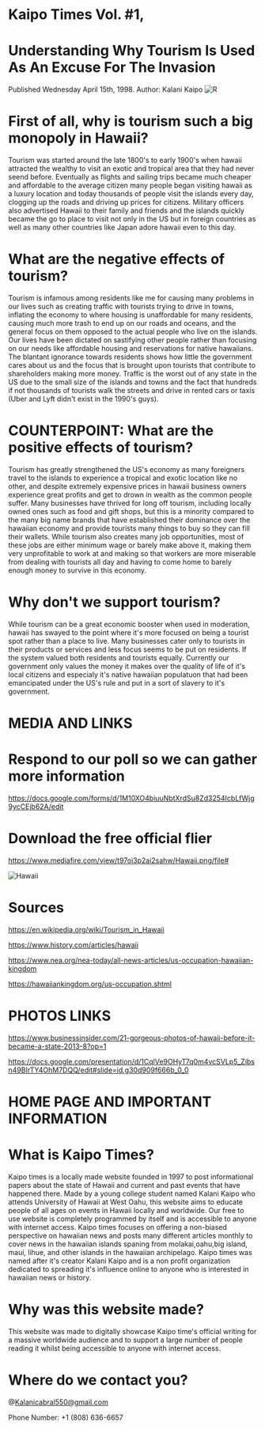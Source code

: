 # Kaipo Times Vol. #1, 
# Understanding Why Tourism Is Used As An Excuse For The Invasion
Published Wednesday April 15th, 1998. 
Author: Kalani Kaipo
![R](https://github.com/user-attachments/assets/5565aaf8-5891-4f94-98cd-bd0caf4e426b)



# First of all, why is tourism such a big monopoly in Hawaii?
Tourism was started around the late 1800's to early 1900's when hawaii attracted the wealthy to visit an exotic and tropical area that they had 
never seend before. Eventually as flights and sailing trips became much cheaper and affordable to the average citizen many people began visiting 
hawaii as a luxury location and today thousands of people visit the islands every day, clogging up the roads and driving up prices for citizens.
Military officers also advertised Hawaii to their family and friends and the islands quickly became the go to place to visit not only in the US but in foreign countries as well as many other countries like Japan adore hawaii even to this day.

# What are the negative effects of tourism?
Tourism is infamous among residents like me for causing many problems in our lives such as creating traffic with tourists trying to drive in towns, inflating the economy to where housing is unaffordable for many residents, causing much more trash to end up on our roads and oceans, and the general focus on them opposed to the actual people who live on the islands. Our lives have been dictated on sastifying other people rather than focusing on our needs like affordable housing and reservations for native hawaiians. The blantant ignorance towards residents shows how little the government cares about us and the focus that is brought upon tourists that contribute to shareholders making more money. Traffic is the worst out of any state in the US due to the small size of the islands and towns and the fact that hundreds if not thousands of tourists walk the streets and drive in rented cars or taxis (Uber  and Lyft didn't exist in the 1990's guys). 

# COUNTERPOINT: What are the positive effects of tourism?
Tourism has greatly strengthened the US's economy as many foreigners travel to the islands to experience a tropical and exotic location like no other, and despite extremely expensive prices in hawaii business owners experience great profits and get to drown in wealth as the common people suffer. Many businesses have thrived for long off tourism, including locally owned ones such as food and gift shops, but this is a minority compared to the many big name brands that have established their dominance over the hawaiian economy and provide tourists many things to buy so they can fill their wallets. While tourism also creates many job opportunities, most of these jobs are either minimum wage or barely make above it, making them very unprofitable to work at and making so that workers are more miserable from dealing with tourists all day and having to come home to barely enough money to survive in this economy. 


# Why don't we support tourism?
While tourism can be a great economic booster when used in moderation, hawaii has swayed to the point where it's more focused on being a tourist spot rather than a place to live. Many businesses cater only to tourists in their products or services and less focus seems to be put on residents. If the system valued both residents and tourists equally. Currently our government only values the money it makes over the quality of life of it's local citizens and especialy it's native hawaiian populatuon that had been emancipated under the US's rule and put in a sort of slavery to it's government. 



# MEDIA AND LINKS

# Respond to our poll so we can gather more information
https://docs.google.com/forms/d/1M10XO4biuuNbtXrdSu8Zd3254IcbLfWjg9ycCEjb62A/edit

# Download the free official flier
https://www.mediafire.com/view/t97oi3p2ai2sahw/Hawaii.png/file# 

![Hawaii](https://github.com/user-attachments/assets/b5dae39d-e277-488f-aeda-8de5685de194)

# Sources
  https://en.wikipedia.org/wiki/Tourism_in_Hawaii
  
  https://www.history.com/articles/hawaii
  
  https://www.nea.org/nea-today/all-news-articles/us-occupation-hawaiian-kingdom
 
  https://hawaiiankingdom.org/us-occupation.shtml
  
# PHOTOS LINKS
https://www.businessinsider.com/21-gorgeous-photos-of-hawaii-before-it-became-a-state-2013-8?op=1

https://docs.google.com/presentation/d/1CqlVe9OHyT7q0m4vcSVLp5_Zibsn49BIrTY4OhM7DQQ/edit#slide=id.g30d909f666b_0_0

# HOME PAGE AND IMPORTANT INFORMATION

# What is Kaipo Times?
Kaipo times is a locally made website founded in 1997 to post informational papers about the state of Hawaii and current and past events that have happened there. Made by a young college student named Kalani Kaipo who attends University of Hawaii at West Oahu, this website aims to educate people of all ages on events in Hawaii locally and worldwide. Our free to use website is completely programmed by itself and is accessible to anyone with internet access. Kaipo times focuses on offering a non-biased perspective on hawaiian news and posts many different articles monthly to cover news in the hawaiian islands spaning from molakai,oahu,big island, maui, lihue, and other islands in the hawaiian archipelago. Kaipo times was named after it's creator Kalani Kaipo and is a non profit organization dedicated to spreading it's influence online to anyone who is interested in hawaiian news or history. 

# Why was this website made?
This website was made to digitally showcase Kaipo time's official writing for a massive worldwide audience and to support a large number of people reading it whilst being accessible to anyone with internet access. 

# Where do we contact you?
@Kalanicabral550@gmail.com

Phone Number: +1 (808) 636-6657


